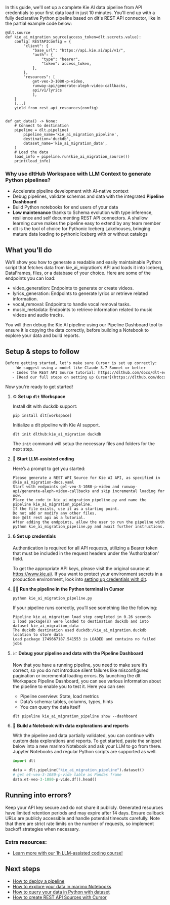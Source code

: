In this guide, we'll set up a complete Kie AI data pipeline from API credentials to your first data load in just 10 minutes. You'll end up with a fully declarative Python pipeline based on dlt's REST API connector, like in the partial example code below:

```python-outcome
@dlt.source
def kie_ai_migration_source(access_token=dlt.secrets.value):
    config: RESTAPIConfig = {
        "client": {
            "base_url": "https://api.kie.ai/api/v1/",
            "auth": {
                "type": "bearer",
                "token": access_token,
            },
        },
        "resources": [
            get-veo-3-1080-p-video,
            runway-api/generate-aleph-video-callbacks,
            api/v1/lyrics
            ],
    }
    [...]
    yield from rest_api_resources(config)


def get_data() -> None:
    # Connect to destination
    pipeline = dlt.pipeline(
        pipeline_name='kie_ai_migration_pipeline',
        destination='duckdb',
        dataset_name='kie_ai_migration_data', 
    )
    # Load the data
    load_info = pipeline.run(kie_ai_migration_source())
    print(load_info) 
```

### Why use dltHub Workspace with LLM Context to generate Python pipelines?

- Accelerate pipeline development with AI-native context
- Debug pipelines, validate schemas and data with the integrated **Pipeline Dashboard**
- Build Python notebooks for end users of your data
- **Low maintenance** thanks to Schema evolution with type inference, resilience and self documenting REST API connectors. A shallow learning curve makes the pipeline easy to extend by any team member
- dlt is the tool of choice for Pythonic Iceberg Lakehouses, bringing mature data loading to pythonic Iceberg with or without catalogs

## What you’ll do

We’ll show you how to generate a readable and easily maintainable Python script that fetches data from kie_ai_migration’s API and loads it into Iceberg, DataFrames, files, or a database of your choice. Here are some of the endpoints you can load:

- video_generation: Endpoints to generate or create videos.
- lyrics_generation: Endpoints to generate lyrics or retrieve related information.
- vocal_removal: Endpoints to handle vocal removal tasks.
- music_metadata: Endpoints to retrieve information related to music videos and audio tracks.

You will then debug the Kie AI pipeline using our Pipeline Dashboard tool to ensure it is copying the data correctly, before building a Notebook to explore your data and build reports.

## Setup & steps to follow

```default
Before getting started, let's make sure Cursor is set up correctly:
   - We suggest using a model like Claude 3.7 Sonnet or better
   - Index the REST API Source tutorial: https://dlthub.com/docs/dlt-ecosystem/verified-sources/rest_api/ and add it to context as **@dlt rest api**
   - [Read our full steps on setting up Cursor](https://dlthub.com/docs/dlt-ecosystem/llm-tooling/cursor-restapi#23-configuring-cursor-with-documentation)
```

Now you're ready to get started!

1. ⚙️ **Set up `dlt` Workspace**
    
    Install dlt with duckdb support:
    ```shell
    pip install dlt[workspace]
    ```

    Initialize a dlt pipeline with Kie AI support.
    ```shell
    dlt init dlthub:kie_ai_migration duckdb
    ```

    The `init` command will setup the necessary files and folders for the next step.
    
2. 🤠 **Start LLM-assisted coding**
    
    Here’s a prompt to get you started:
    
    ```prompt
    Please generate a REST API Source for Kie AI API, as specified in @kie_ai_migration-docs.yaml 
    Start with endpoints get-veo-3-1080-p-video and runway-api/generate-aleph-video-callbacks and skip incremental loading for now. 
    Place the code in kie_ai_migration_pipeline.py and name the pipeline kie_ai_migration_pipeline. 
    If the file exists, use it as a starting point. 
    Do not add or modify any other files. 
    Use @dlt rest api as a tutorial. 
    After adding the endpoints, allow the user to run the pipeline with python kie_ai_migration_pipeline.py and await further instructions.
    ```

    
3. 🔒 **Set up credentials** 
    
    Authentication is required for all API requests, utilizing a Bearer token that must be included in the request headers under the 'Authorization' field.
    
    To get the appropriate API keys, please visit the original source at https://www.kie.ai/.
    If you want to protect your environment secrets in a production environment, look into [setting up credentials with dlt](https://dlthub.com/docs/walkthroughs/add_credentials).
    
4. 🏃‍♀️ **Run the pipeline in the Python terminal in Cursor**
    
    ```shell
    python kie_ai_migration_pipeline.py
    ```
    
    If your pipeline runs correctly, you’ll see something like the following:
    
    ```shell
    Pipeline kie_ai_migration load step completed in 0.26 seconds
    1 load package(s) were loaded to destination duckdb and into dataset kie_ai_migration_data
    The duckdb destination used duckdb:/kie_ai_migration.duckdb location to store data
    Load package 1749667187.541553 is LOADED and contains no failed jobs
    ```
    
5. 📈 **Debug your pipeline and data with the Pipeline Dashboard**

    Now that you have a running pipeline, you need to make sure it’s correct, so you do not introduce silent failures like misconfigured pagination or incremental loading errors. By launching the dlt Workspace Pipeline Dashboard, you can see various information about the pipeline to enable you to test it. Here you can see:
    - Pipeline overview: State, load metrics
    - Data’s schema: tables, columns, types, hints
    - You can query the data itself
    
    ```shell
    dlt pipeline kie_ai_migration_pipeline show --dashboard
    ```
    
6. 🐍 **Build a Notebook with data explorations and reports**

    With the pipeline and data partially validated, you can continue with custom data explorations and reports. To get started, paste the snippet below into a new marimo Notebook and ask your LLM to go from there. Jupyter Notebooks and regular Python scripts are supported as well.

    
    ```python
    import dlt

   data = dlt.pipeline("kie_ai_migration_pipeline").dataset()
   # get et-veo-3-1080-p-vide table as Pandas frame
   data.et-veo-3-1080-p-vide.df().head()
    ```

## Running into errors?

Keep your API key secure and do not share it publicly. Generated resources have limited retention periods and may expire after 14 days. Ensure callback URLs are publicly accessible and handle potential timeouts carefully. Note that there are strict rate limits on the number of requests, so implement backoff strategies when necessary.

### Extra resources:

- [Learn more with our 1h LLM-assisted coding course!](https://www.youtube.com/watch?v=GGid70rnJuM)

## Next steps

- [How to deploy a pipeline](https://dlthub.com/docs/walkthroughs/deploy-a-pipeline)
- [How to explore your data in marimo Notebooks](https://dlthub.com/docs/general-usage/dataset-access/marimo)
- [How to query your data in Python with dataset](https://dlthub.com/docs/general-usage/dataset-access/dataset)
- [How to create REST API Sources with Cursor](https://dlthub.com/docs/dlt-ecosystem/llm-tooling/cursor-restapi)